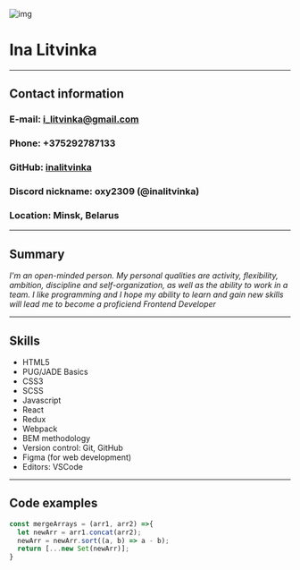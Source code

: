 ![img](https://avatars.githubusercontent.com/u/93608636?s=400&u=87e8df99009265bc6a11456bbdea54cee8148fdc&v=4)

# **Ina Litvinka**

***
## Contact information
### __E-mail:__ i_litvinka@gmail.com
### __Phone:__ +375292787133
### __GitHub:__ [inalitvinka](https://github.com/inalitvinka)
### __Discord nickname:__ oxy2309 (@inalitvinka)
### __Location:__ Minsk, Belarus

***

## Summary
_I'm an open-minded person. My personal qualities are activity, flexibility, ambition, discipline and self-organization, as well as the ability to work in a team. I like programming and I hope my ability to learn and gain new skills will lead me to become a proficiend Frontend Developer_

***

## Skills
* HTML5
* PUG/JADE Basics
* CSS3
* SCSS
* Javascript
* React
* Redux
* Webpack
* BEM methodology
* Version control: Git, GitHub
* Figma (for web development)
* Editors: VSCode


***

## Code examples
```javascript
const mergeArrays = (arr1, arr2) =>{ 
  let newArr = arr1.concat(arr2);
  newArr = newArr.sort((a, b) => a - b);
  return [...new Set(newArr)];
}

```